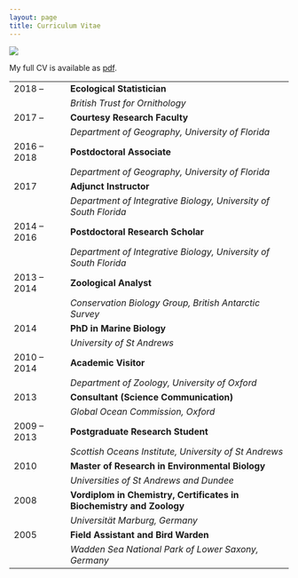 ```yaml
---
layout: page
title: Curriculum Vitae
---
```


![](/public/images/sunrise760-285.jpg)

My full CV is available as [pdf](http://fernandoloaizae.github.io/public/CV_Loaiza.pdf).

| | |
| ----------- | ------------- |
| 2018 &ndash; |  **Ecological Statistician** |
|  | *British Trust for Ornithology* |
| 2017 &ndash; |  **Courtesy Research Faculty** |
|  | *Department of Geography, University of Florida* |
| 2016 &ndash; 2018|  **Postdoctoral Associate** |
|  | *Department of Geography, University of Florida* |
| 2017 |  **Adjunct Instructor** |
|  | *Department of Integrative Biology, University of South Florida* |
| 2014 &ndash; 2016 |  **Postdoctoral Research Scholar** |
|  | *Department of Integrative Biology, University of South Florida* |
|2013 &ndash; 2014 &nbsp;| **Zoological Analyst**|
| | *Conservation Biology Group, British Antarctic Survey*|
|2014| **PhD in Marine Biology**|
||*University of St Andrews*
|2010 &ndash; 2014 |**Academic Visitor**|
||*Department of Zoology, University of Oxford*|
|2013 |**Consultant (Science Communication)**|
||*Global Ocean Commission, Oxford*|
|2009 &ndash; 2013| **Postgraduate Research Student**|
||*Scottish Oceans Institute, University of St Andrews*|
|2010|**Master of Research in Environmental Biology**|
||*Universities of St Andrews and Dundee*|
|2008|**Vordiplom in Chemistry, Certificates in Biochemistry and Zoology**|
||*Universit&auml;t Marburg, Germany*|
|2005|**Field Assistant and Bird Warden**|
||*Wadden Sea National Park of Lower Saxony, Germany*|
